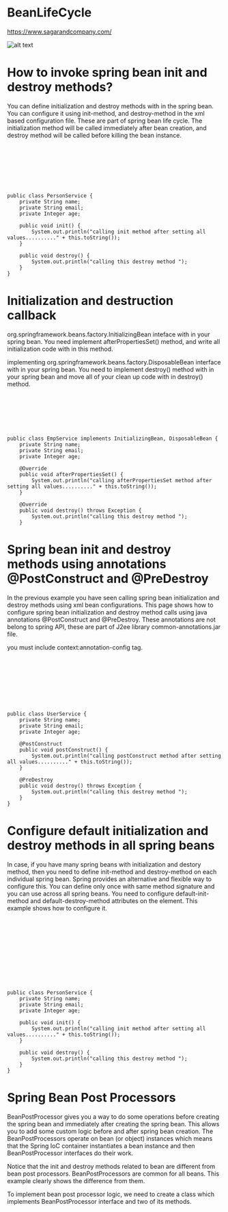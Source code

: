 # BeanLifeCycle
https://www.sagarandcompany.com/

![alt text](http://javasampleapproach.com/wp-content/uploads/2016/09/bean-life-cycle.jpg)

# How to invoke spring bean init and destroy methods?

You can define initialization and destroy methods with in the spring bean.
You can configure it using init-method, and destroy-method in the xml based configuration file. 
These are part of spring bean life cycle. The initialization method will be called immediately after bean creation, and destroy method will be called before killing the bean instance.
<pre><code>
  <bean name="personService" class="com.sagarandcompany.BeanLifeCycle.initAndDestroyMethodAttribute.PersonService" init-method="init" destroy-method="destroy">
    <property name="name" value="Sagar"/>
    <property name="email" value="Sagarmal624@gmail.com"/>
    <property name="age" value="25"/>
    </bean>


public class PersonService {
    private String name;
    private String email;
    private Integer age;

    public void init() {
        System.out.println("calling init method after setting all values.........." + this.toString());
    }

    public void destroy() {
        System.out.println("calling this destroy method ");
    }
}
</code></pre>

# Initialization and destruction callback

org.springframework.beans.factory.InitializingBean inteface with in your spring bean. You need implement afterPropertiesSet() method, and write all initialization code with in this method.

implementing org.springframework.beans.factory.DisposableBean interface with in your spring bean. You need to implement destroy() method with in your spring bean and move all of your clean up code with in destroy() method.
<pre><code>
<bean name="empService"
          class="com.sagarandcompany.BeanLifeCycle.InitializingBeanAndDisposableBeanInterface.EmpService">
        <property name="name" value="Sagar"/>
        <property name="email" value="Sagarmal624@gmail.com"/>
        <property name="age" value="25"/>
    </bean>

public class EmpService implements InitializingBean, DisposableBean {
    private String name;
    private String email;
    private Integer age;

    @Override
    public void afterPropertiesSet() {
        System.out.println("calling afterPropertiesSet method after setting all values.........." + this.toString());
    }

    @Override
    public void destroy() throws Exception {
        System.out.println("calling this destroy method ");
    }
</code></pre>

# Spring bean init and destroy methods using annotations @PostConstruct and @PreDestroy
In the previous example you have seen calling spring bean initialization and destroy methods using xml bean configurations.
This page shows how to configure spring bean initialization and destroy method calls using java annotations @PostConstruct and @PreDestroy. 
These annotations are not belong to spring API, these are part of J2ee library common-annotations.jar file.

you must include context:annotation-config tag.
<pre><code>
 <bean name="userService" class="com.sagarandcompany.BeanLifeCycle.PostConstructAndPreDestroyAnnotation.UserService">
        <property name="name" value="Sagar"/>
        <property name="email" value="Sagarmal624@gmail.com"/>
        <property name="age" value="25"/>
    </bean>
<context:annotation-config />


public class UserService {
    private String name;
    private String email;
    private Integer age;

    @PostConstruct
    public void postConstruct() {
        System.out.println("calling postConstruct method after setting all values.........." + this.toString());
    }

    @PreDestroy
    public void destroy() throws Exception {
        System.out.println("calling this destroy method ");
    }
}
</code></pre>

# Configure default initialization and destroy methods in all spring beans
In case, if you have many spring beans with initialization and destory method, then you need to define init-method and destroy-method on each individual spring bean. Spring provides an alternative and flexible way to configure this. You can define only once with same method signature and you can use across all spring beans. You need to configure default-init-method and default-destroy-method attributes on the <beans> element. This example shows how to configure it.
<pre><code>
<beans xmlns="http://www.springframework.org/schema/beans"
       xmlns:xsi="http://www.w3.org/2001/XMLSchema-instance"
       xsi:schemaLocation="http://www.springframework.org/schema/beans http://www.springframework.org/schema/beans/spring-beans.xsd"
       default-init-method="init"
       default-destroy-method="destroy"
>

    <bean name="personService" class="com.sagarandcompany.BeanLifeCycle.initAndDestroyMethodAttribute.PersonService"
          init-method="init" destroy-method="destroy">
        <property name="name" value="Sagar"/>
        <property name="email" value="Sagarmal624@gmail.com"/>
        <property name="age" value="25"/>
    </bean>

</beans>


public class PersonService {
    private String name;
    private String email;
    private Integer age;

    public void init() {
        System.out.println("calling init method after setting all values.........." + this.toString());
    }

    public void destroy() {
        System.out.println("calling this destroy method ");
    }
}
</code></pre>


# Spring Bean Post Processors


BeanPostProcessor gives you a way to do some operations before creating the spring bean and immediately after creating the spring bean. This allows you to add some custom logic before and after spring bean creation. The BeanPostProcessors operate on bean (or object) instances which means that the Spring IoC container instantiates a bean instance and then BeanPostProcessor interfaces do their work.

Notice that the init and destroy methods related to bean are different from bean post processors. BeanPostProcessors are common for all beans. This example clearly shows the difference from them.

To implement bean post processor logic, we need to create a class which implements BeanPostProcessor interface and two of its methods.



